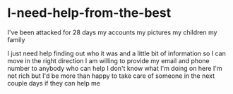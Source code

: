 # I-need-help-from-the-best
I've been attacked for 28 days my accounts my pictures my children my family

I just need help finding out who it was and a little bit of information so I can move in the right direction 
I am willing to provide my email and phone number to anybody who can help
I don't know what I'm doing on here I'm not rich but I'd be more than happy to take care of someone in the next couple days if they can help me
